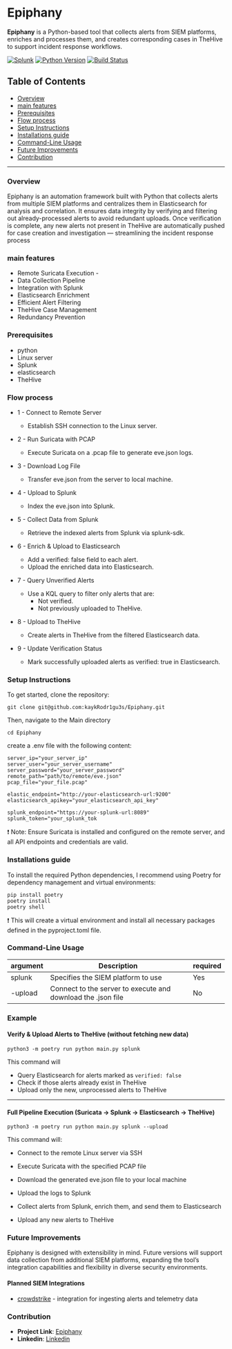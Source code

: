 # Epiphany

**Epiphany** is a Python-based tool that collects alerts from SIEM platforms, enriches and processes them, and creates corresponding cases in TheHive to support incident response workflows.


[![Splunk](https://img.shields.io/badge/SIEM-Splunk-green.svg)](https://www.splunk.com/)
[![Python Version](https://img.shields.io/badge/python-3.x-blue.svg)](https://www.python.org/downloads/)
[![Build Status](https://img.shields.io/badge/build-passing-brightgreen.svg)]()

## Table of Contents
+ [Overview](#overview)
+ [main features](#main-features)
+ [Prerequisites](#prerequisites)
+ [Flow process](#flow-process)
+ [Setup Instructions](#setup-instructions)
+ [Installations guide](#installations-guide)
+ [Command-Line Usage](#command-line-usage)
+ [Future Improvements](#future-improvements)
+ [Contribution](#contribution)

-------  

### Overview

Epiphany is an automation framework built with Python that collects alerts from multiple SIEM platforms and centralizes them in Elasticsearch for analysis and correlation. It ensures data integrity by verifying and filtering out already-processed alerts to avoid redundant uploads. Once verification is complete, any new alerts not present in TheHive are automatically pushed for case creation and investigation — streamlining the incident response process

### main features

+ Remote Suricata Execution - 
+ Data Collection Pipeline
+ Integration with Splunk
+ Elasticsearch Enrichment
+ Efficient Alert Filtering
+ TheHive Case Management
+ Redundancy Prevention

### Prerequisites

  + python
  + Linux server
  + Splunk
  + elasticsearch
  + TheHive  

### Flow process

+ 1 - Connect to Remote Server
  + Establish SSH connection to the Linux server.

+ 2 - Run Suricata with PCAP
  + Execute Suricata on a .pcap file to generate eve.json logs.

+ 3 - Download Log File
  + Transfer eve.json from the server to local machine.

+ 4 - Upload to Splunk
  + Index the eve.json into Splunk.
 
+ 5 - Collect Data from Splunk
  + Retrieve the indexed alerts from Splunk via splunk-sdk.

+ 6 - Enrich & Upload to Elasticsearch
  + Add a verified: false field to each alert.
  + Upload the enriched data into Elasticsearch.

+ 7 - Query Unverified Alerts
  + Use a KQL query to filter only alerts that are:
    + Not verified.
    + Not previously uploaded to TheHive.

+ 8 - Upload to TheHive
  + Create alerts in TheHive from the filtered Elasticsearch data.

+ 9 - Update Verification Status
  + Mark successfully uploaded alerts as verified: true in Elasticsearch.
  

### Setup Instructions

   To get started, clone the repository:

  ```
  git clone git@github.com:kaykRodr1gu3s/Epiphany.git
  ```

  Then, navigate to the Main directory 
  ```
  cd Epiphany
  ```
  create a .env file with the following content:
  
  ```
server_ip="your_server_ip"
server_user="your_server_username"
server_password="your_server_password"
remote_path="path/to/remote/eve.json"
pcap_file="your_file.pcap"

elastic_endpoint="http://your-elasticsearch-url:9200"
elasticsearch_apikey="your_elasticsearch_api_key"

splunk_endpoint="https://your-splunk-url:8089"
splunk_token="your_splunk_tok
  ```
:exclamation: Note: Ensure Suricata is installed and configured on the remote server, and all API endpoints and credentials are valid.

### Installations guide
To install the required Python dependencies, I recommend using Poetry for dependency management and virtual environments:

```
pip install poetry
poetry install
poetry shell
```
:exclamation: This will create a virtual environment and install all necessary packages defined in the pyproject.toml file.

### Command-Line Usage

 | argument | Description |required |
 | -------- | ------------| -------- |
 | splunk   | Specifies the SIEM platform to use |  Yes     |
 | -upload   | Connect to the server to execute and download the .json file |No      |

 ### Example

#### Verify & Upload Alerts to TheHive (without fetching new data)
   ```
  python3 -m poetry run python main.py splunk
   ```
  This command will

  + Query Elasticsearch for alerts marked as `verified: false`
  + Check if those alerts already exist in TheHive
  + Upload only the new, unprocessed alerts to TheHive

-------

#### Full Pipeline Execution (Suricata → Splunk → Elasticsearch → TheHive)

  ```
  python3 -m poetry run python main.py splunk --upload
  ```

  This command will:

  + Connect to the remote Linux server via SSH

  + Execute Suricata with the specified PCAP file

  + Download the generated eve.json file to your local machine

  + Upload the logs to Splunk

  + Collect alerts from Splunk, enrich them, and send them to Elasticsearch

  + Upload any new alerts to TheHive




### Future Improvements

Epiphany is designed with extensibility in mind. Future versions will support data collection from additional SIEM platforms, expanding the tool’s integration capabilities and flexibility in diverse security environments.

#### Planned SIEM Integrations

+ [crowdstrike](https://www.crowdstrike.com/en-us/) - integration for ingesting alerts and telemetry data


### Contribution

- **Project Link**: [Epiphany](https://github.com/kaykRodr1gu3s/Epiphany/)
- **Linkedin**: [Linkedin](www.linkedin.com/in/kayk-rodrigues-504a03273)

